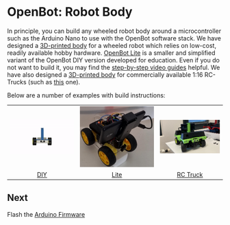 # OpenBot: Robot Body

In principle, you can build any wheeled robot body around a microcontroller such as the Arduino Nano to use with the OpenBot software stack. We have designed a [3D-printed body](diy) for a wheeled robot which relies on low-cost, readily available hobby hardware. [OpenBot Lite](lite) is a smaller and simplified variant of the OpenBot DIY version developed for education. Even if you do not want to build it, you may find the [step-by-step video guides](lite/#step-by-step-video-guides) helpful. We have also designed a [3D-printed body](rc_truck) for commercially available 1:16 RC-Trucks (such as [this](https://www.amazon.de/dp/B00M3J7DJW) one).

Below are a number of examples with build instructions:

<table style="width:100%;border:none;text-align:center">
  <tr>
  <td>  <a href="diy">
    <img alt="DIY" src="../docs/images/assembly.gif" />
  </a>
  </td>
  <td>
  <a href="lite">
    <img alt="Lite" src="../docs/images/openbot_lite.jpg" />
  </a>
  </td>
  <td>
  <a href="rc_truck">
    <img alt="RC Truck" src="../docs/images/add_covers_2.JPG" />
  </a>
  </td>
  </tr>
  <tr>
    <td><a href="diy"> DIY </a></td>
    <td><a href="lite"> Lite </a></td>
    <td><a href="rc_truck"> RC Truck </a></td>
  </tr>
</table>

## Next

Flash the [Arduino Firmware](../firmware/README.md)
